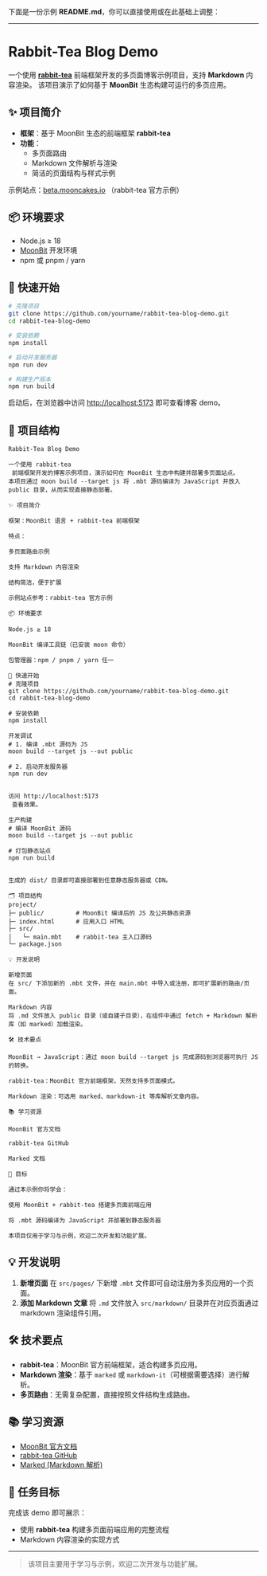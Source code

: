 下面是一份示例 **README.md**，你可以直接使用或在此基础上调整：

------

# Rabbit-Tea Blog Demo

一个使用 **[rabbit-tea](https://moonbitlang.github.io/)** 前端框架开发的多页面博客示例项目，支持 **Markdown** 内容渲染。
 该项目演示了如何基于 **MoonBit** 生态构建可运行的多页应用。

## ✨ 项目简介

- **框架**：基于 MoonBit 生态的前端框架 **rabbit-tea**
- **功能**：
  - 多页面路由
  - Markdown 文件解析与渲染
  - 简洁的页面结构与样式示例

示例站点：[beta.mooncakes.io](https://github.com/moonbit-community/rabbit-tea) （rabbit-tea 官方示例）

## 📦 环境要求

- Node.js ≥ 18
- [MoonBit](https://moonbitlang.github.io/) 开发环境
- npm 或 pnpm / yarn

## 🚀 快速开始

```bash
# 克隆项目
git clone https://github.com/yourname/rabbit-tea-blog-demo.git
cd rabbit-tea-blog-demo

# 安装依赖
npm install

# 启动开发服务器
npm run dev

# 构建生产版本
npm run build
```

启动后，在浏览器中访问 [http://localhost:5173](http://localhost:5173/) 即可查看博客 demo。

## 📝 项目结构

```
Rabbit-Tea Blog Demo

一个使用 rabbit-tea
 前端框架开发的博客示例项目，演示如何在 MoonBit 生态中构建并部署多页面站点。
本项目通过 moon build --target js 将 .mbt 源码编译为 JavaScript 并放入 public 目录，从而实现直接静态部署。

✨ 项目简介

框架：MoonBit 语言 + rabbit-tea 前端框架

特点：

多页面路由示例

支持 Markdown 内容渲染

结构简洁，便于扩展

示例站点参考：rabbit-tea 官方示例

📦 环境要求

Node.js ≥ 18

MoonBit 编译工具链（已安装 moon 命令）

包管理器：npm / pnpm / yarn 任一

🚀 快速开始
# 克隆项目
git clone https://github.com/yourname/rabbit-tea-blog-demo.git
cd rabbit-tea-blog-demo

# 安装依赖
npm install

开发调试
# 1. 编译 .mbt 源码为 JS
moon build --target js --out public

# 2. 启动开发服务器
npm run dev


访问 http://localhost:5173
 查看效果。

生产构建
# 编译 MoonBit 源码
moon build --target js --out public

# 打包静态站点
npm run build


生成的 dist/ 目录即可直接部署到任意静态服务器或 CDN。

🗂️ 项目结构
project/
├─ public/         # MoonBit 编译后的 JS 及公共静态资源
├─ index.html      # 应用入口 HTML
├─ src/
│   └─ main.mbt    # rabbit-tea 主入口源码
└─ package.json

💡 开发说明

新增页面
在 src/ 下添加新的 .mbt 文件，并在 main.mbt 中导入或注册，即可扩展新的路由/页面。

Markdown 内容
将 .md 文件放入 public 目录（或自建子目录），在组件中通过 fetch + Markdown 解析库（如 marked）加载渲染。

🛠 技术要点

MoonBit → JavaScript：通过 moon build --target js 完成源码到浏览器可执行 JS 的转换。

rabbit-tea：MoonBit 官方前端框架，天然支持多页面模式。

Markdown 渲染：可选用 marked、markdown-it 等库解析文章内容。

📚 学习资源

MoonBit 官方文档

rabbit-tea GitHub

Marked 文档

🏁 目标

通过本示例你将学会：

使用 MoonBit + rabbit-tea 搭建多页面前端应用

将 .mbt 源码编译为 JavaScript 并部署到静态服务器

本项目仅用于学习与示例，欢迎二次开发和功能扩展。
```

## 💡 开发说明

1. **新增页面**
    在 `src/pages/` 下新增 `.mbt` 文件即可自动注册为多页应用的一个页面。
2. **添加 Markdown 文章**
    将 `.md` 文件放入 `src/markdown/` 目录并在对应页面通过 markdown 渲染组件引用。

## 🛠 技术要点

- **rabbit-tea**：MoonBit 官方前端框架，适合构建多页应用。
- **Markdown 渲染**：基于 `marked` 或 `markdown-it`（可根据需要选择）进行解析。
- **多页路由**：无需复杂配置，直接按照文件结构生成路由。

## 📚 学习资源

- [MoonBit 官方文档](https://moonbitlang.github.io/)
- [rabbit-tea GitHub](https://github.com/moonbitlang/rabbit-tea)
- [Marked (Markdown 解析)](https://marked.js.org/)

## 🏁 任务目标

完成该 demo 即可展示：

- 使用 **rabbit-tea** 构建多页面前端应用的完整流程
- Markdown 内容渲染的实现方式

------

> 该项目主要用于学习与示例，欢迎二次开发与功能扩展。
